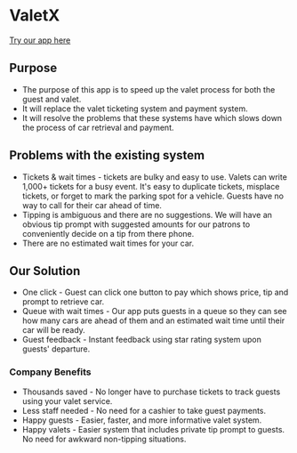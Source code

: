 # ValetX
[Try our app here](https://passportreactdemo.herokuapp.com/)


## Purpose
* The purpose of this app is to speed up the valet process for both the guest and valet.
* It will replace the valet ticketing system and payment system.
* It will resolve the problems that  these systems have which slows down the process of car retrieval and payment.

## Problems with the existing system
* Tickets & wait times - tickets are bulky and easy to use. Valets can write 1,000+ tickets for a busy event. It's easy to duplicate tickets, misplace tickets, or forget to mark the parking spot for a vehicle. Guests have no way to call for their car ahead of time. 
* Tipping is ambiguous and there are no suggestions. We will have an obvious tip prompt with suggested amounts for our patrons to conveniently decide on a tip from there phone. 
* There are no estimated wait times for your car. 

## Our Solution
* One click - Guest can click one button to pay which shows price, tip and prompt to retrieve car.
* Queue with wait times - Our app puts guests in a queue so they can see how many cars are ahead of them and an estimated wait time until their car will be ready.
* Guest feedback - Instant feedback using star rating system upon guests' departure.

### Company Benefits
* Thousands saved - No longer have to purchase tickets to track guests using your valet service.
 * Less staff needed - No need for a cashier to take guest payments.
* Happy guests - Easier, faster, and more informative valet system.  
* Happy valets - Easier system that includes private tip prompt to guests. No need for awkward non-tipping situations. 